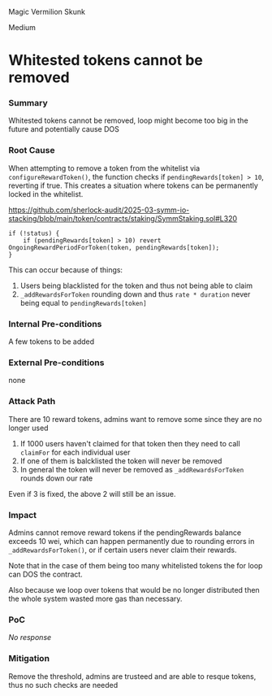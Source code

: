 Magic Vermilion Skunk

Medium

# Whitested tokens cannot be removed

### Summary

Whitested tokens cannot be removed, loop might become too big in the future and potentially cause DOS

### Root Cause

When attempting to remove a token from the whitelist via `configureRewardToken()`, the function checks if `pendingRewards[token] > 10`, reverting if true. This creates a situation where tokens can be permanently locked in the whitelist.

https://github.com/sherlock-audit/2025-03-symm-io-stacking/blob/main/token/contracts/staking/SymmStaking.sol#L320
```solidity
if (!status) {
    if (pendingRewards[token] > 10) revert OngoingRewardPeriodForToken(token, pendingRewards[token]);
}
```

This can occur because of things:
1. Users being blacklisted for the token and thus not being able to claim
2. `_addRewardsForToken` rounding down and thus `rate * duration` never being equal to `pendingRewards[token]`


### Internal Pre-conditions

A few tokens to be added

### External Pre-conditions

none

### Attack Path

There are 10 reward tokens, admins want to remove some since they are no longer used

1. If 1000 users haven't claimed for that token then they need to call `claimFor` for each individual user
2. If one of them is balcklisted the token will never be removed
3. In general the token will never be removed as `_addRewardsForToken` rounds down our rate

Even if 3 is fixed, the above 2 will still be an issue.


### Impact

Admins cannot remove reward tokens if the pendingRewards balance exceeds 10 wei, which can happen permanently due to rounding errors in `_addRewardsForToken()`, or if certain users never claim their rewards. 


Note that in the case of them being too many whitelisted tokens the for loop can DOS the contract.

Also because we loop over tokens that would be no longer distributed then the whole system wasted more gas than necessary. 

### PoC

_No response_

### Mitigation

Remove the threshold, admins are trusteed and are able to resque tokens, thus no such checks are needed
